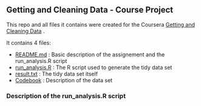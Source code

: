 ## Getting and Cleaning Data - Course Project

This repo and all files it contains were created for the Coursera [Getting and Cleaning Data](https://www.coursera.org/course/getdata) .

It contains 4 files:
  - [README.md](https://www.coursera.org/course/getdata) : Basic description of the assignement and the run_analysis.R script
  - [run_analysis.R](https://www.coursera.org/course/getdata) : The R script used to generate the tidy data set
  - [result.txt](https://www.coursera.org/course/getdata) : The tidy data set itself
  - [Codebook](https://www.coursera.org/course/getdata) : Description of the data set


### Description of the run_analysis.R script


